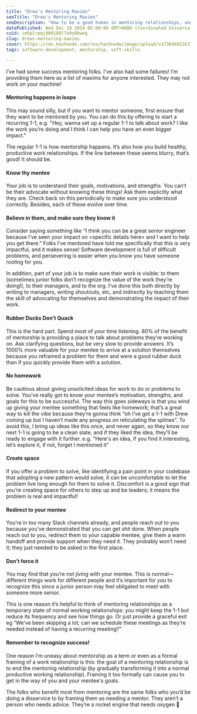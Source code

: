 ```yaml
---
title: "Drew's Mentoring Maxims"
seoTitle: "Drew's Mentoring Maxims"
seoDescription: "How to be a good human in mentoring relationships, and help people grow & get promoted."
datePublished: Wed Dec 18 2024 05:00:00 GMT+0000 (Coordinated Universal Time)
cuid: cm5plrpqj000109l7a9y8bweg
slug: drews-mentoring-maxims
cover: https://cdn.hashnode.com/res/hashnode/image/upload/v1736469216371/7c4fc87e-aca5-4ca2-ad1d-d1f9403a1265.jpeg
tags: software-development, mentorship, soft-skills

---
```


I’ve had some success mentoring folks. I’ve also had some failures! I’m providing them here as a list of maxims for anyone interested. They may not work on your machine!

#### Mentoring happens in loops

This may sound silly, but if you want to mentor someone, first ensure that they want to be mentored by you. You can do this by offering to start a recurring 1-1, e.g. "Hey, wanna set up a regular 1-1 to talk about work? I like the work you’re doing and I think I can help you have an even bigger impact."

The regular 1-1 is how mentorship happens. It’s also how you build healthy, productive work relationships. If the line between these seems blurry, that’s good! It should be.

#### Know thy mentee

Your job is to understand their goals, motivations, and strengths. You can’t be their advocate without knowing these things! Ask them explicitly what they are. Check back on this periodically to make sure you understood correctly. Besides, each of these evolve over time.

#### Believe in them, and make sure they know it

Consider saying something like “I think you can be a great senior engineer because I’ve seen your impact on &lt;specific details here&gt; and I want to help you get there.” Folks I've mentored have told me specifically that this is very impactful, and it makes sense! Software development is full of difficult problems, and persevering is easier when you know you have someone rooting for you.

In addition, part of your job is to make sure their work is visible: to them (sometimes junior folks don’t recognize the value of the work they’re doing!), to their managers, and to the org. I’ve done this both directly by writing to managers, writing shoutouts, etc, and indirectly by teaching them the skill of advocating for themselves and demonstrating the impact of their work.

#### Rubber Ducks Don’t Quack

This is the hard part. Spend most of your time listening. 80% of the benefit of mentorship is providing a place to talk about problems they’re working on. Ask clarifying questions, but be very slow to provide answers. It’s 1000% more valuable for your mentee to arrive at a solution themselves because you reframed a problem for them and were a good rubber duck than if you quickly provide them with a solution.

#### No homework

Be cautious about giving unsolicited ideas for work to do or problems to solve. You’ve really got to know your mentee’s motivation, strengths, and goals for this to be successful. The way this goes sideways is that you wind up giving your mentee something that feels like homework; that’s a great way to kill the vibe because they’re gonna think “oh I’ve got a 1-1 with Drew coming up but I haven’t made any progress on reticulating the splines”. To avoid this, I bring up ideas like this once, and never again, so they know our next 1-1 is going to be a clean slate, and if they liked the idea, they’ll be ready to engage with it further. e.g. "Here's an idea, if you find it interesting, let’s explore it, if not, forget I mentioned it"

#### Create space

If you offer a problem to solve, like identifying a pain point in your codebase that adopting a new pattern would solve, it can be uncomfortable to let the problem live long enough for them to solve it. Discomfort is a good sign that you’re creating space for others to step up and be leaders; it means the problem is real and impactful!

#### Redirect to your mentee

You’re in too many Slack channels already, and people reach out to you because you’ve demonstrated that you can get shit done. When people reach out to you, redirect them to your capable mentee, give them a warm handoff and provide support when they need it. They probably won’t need it; they just needed to be asked in the first place.

#### Don’t force it

You may find that you’re not jiving with your mentee. This is normal—different things work for different people and it’s important for *you* to recognize this since a junior person may feel obligated to meet with someone more senior.

This is one reason it’s helpful to think of mentoring relationships as a temporary state of normal working relationships: you might keep the 1-1 but reduce its frequency and see how things go. Or just provide a graceful exit eg “We’ve been skipping a lot; can we schedule these meetings as they’re needed instead of having a recurring meeting?”

#### Remember to recognize success!

One reason I’m uneasy about mentorship as a term or even as a formal framing of a work relationship is this: the goal of a mentoring relationship is to end the mentoring relationship (by gradually transforming it into a normal productive working relationship). Framing it too formally can cause you to get in the way of you and your mentee's goals.

The folks who benefit most from mentoring are the same folks who you’d be doing a disservice to by framing them as needing a mentor. They aren’t a person who needs advice. They’re a rocket engine that needs oxygen 🚀